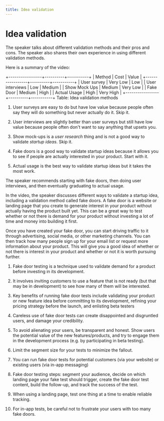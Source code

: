 ```yaml
---
title: Idea validation
---
```



# Idea validation

The speaker talks about different validation methods and their pros and
cons. The speaker also shares their own experience in using different
validation methods.

Here is a summary of the video:

+-----------------+----------+-----------+
| Method          | Cost     | Value     |
+-----------------+----------+-----------+
| User survey     | Very Low | Low       |
| User interviews | Low      | Medium    |
| Show Mock Ups   | Medium   | Very Low  |
| Fake Door       | Medium   | High      |
| Actual Usage    | High     | Very High |
+-----------------+----------+-----------+
Table: Idea validation methods

1. User surveys are easy to do but have low value because people often
say they will do something but never actually do it. Skip it.

2. User interviews are slightly better than user surveys but still have
low value because people often don't want to say anything that upsets
you.

3. Show mock-ups is a _user research_ thing and is not a good way to
validate _startup ideas_. Skip it.

5. Fake doors is a good way to validate startup ideas because it allows
you to see if people are actually interested in your product. Start with it.

6. Actual usage is the best way to validate startup ideas but it takes
the most work.

The speaker recommends starting with fake doors, then doing user
interviews, and then eventually graduating to actual usage.

In the video, the speaker discusses different ways to validate a startup
idea, including a validation method called fake doors. A fake door is a
website or landing page that you create to generate interest in your
product without actually having the product built yet. This can be a
great way to test whether or not there is demand for your product
without investing a lot of time and money into building it first.  

Once you have created your fake door, you can start driving traffic to
it through advertising, social media, or other marketing channels. You
can then track how many people sign up for your email list or request
more information about your product. This will give you a good idea of
whether or not there is interest in your product and whether or not it
is worth pursuing further.



1. Fake door testing is a technique used to validate demand for a
product before investing in its development.

2. It involves inviting customers to use a feature that is not ready
(but that may be in development) to see how many of them will be
interested.

3. Key benefits of running fake door tests include validating your
product or new feature idea before committing to its development,
refining your pricing strategy before the launch, and enlisting beta
testers

4. Careless use of fake door tests can create disappointed and
disgruntled users, and damage your credibility.

5. To avoid alienating your users, be transparent and honest. Show users
the potential value of the new features/products, and try to engage them
in the development process (e.g. by participating in beta testing).

6. Limit the segment size for your tests to minimize the fallout.

7. You can run fake door tests for potential customers (via your
website) or existing users (via in-app messaging)

8. Fake door testing steps: segment your audience, decide on which
landing page your fake test should trigger, create the fake door test
content, build the follow-up, and track the success of the test.

9. When using a landing page, test one thing at a time to enable
reliable tracking.

10. For in-app tests, be careful not to frustrate your users with too
many fake doors.

